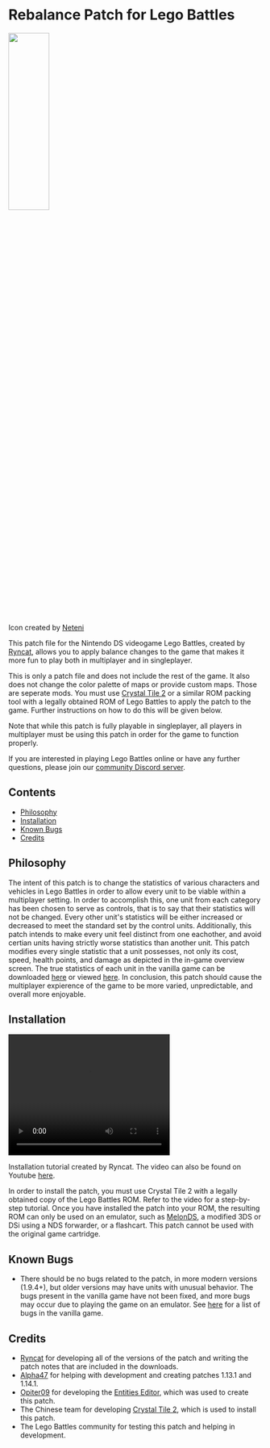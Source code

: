 ﻿# Rebalance Patch for Lego Battles
<img src="https://github.com/user-attachments/assets/950451be-7eb1-479e-a6a8-0c9d43ee0f79" width="40%" height="30%"> </img>
<br>
Icon created by [Neteni](https://www.youtube.com/@Tititeni_hortitidanldraft)

This patch file for the Nintendo DS videogame Lego Battles, created by [Ryncat](https://www.youtube.com/@ryncat8115), allows you to apply balance changes to the game that makes it more fun to play both in multiplayer and in singleplayer. 

This is only a patch file and does not include the rest of the game. It also does not change the color palette of maps or provide custom maps. Those are seperate mods. You must use [Crystal Tile 2](https://www.romhacking.net/utilities/818/) or a similar ROM packing tool with a legally obtained ROM of Lego Battles to apply the patch to the game. Further instructions on how to do this will be given below.  

Note that while this patch is fully playable in singleplayer, all players in multiplayer must be using this patch in order for the game to function properly. 

If you are interested in playing Lego Battles online or have any further questions, please join our [community Discord server](https://discord.gg/pkGt3C79Af).

## Contents
- [Philosophy](#Philosophy)
- [Installation](#Installation)
- [Known Bugs](#Known-Bugs)
- [Credits](#Credits)

## Philosophy

The intent of this patch is to change the statistics of various characters and vehicles in Lego Battles in order to allow every unit to be viable within a multiplayer setting. In order to accomplish this, one unit from each category has been chosen to serve as controls, that is to say that their statistics will not be changed. Every other unit's statistics will be either increased or decreased to meet the standard set by the control units. Additionally, this patch intends to make every unit feel distinct from one eachother, and avoid certian units having strictly worse statistics than another unit. This patch modifies every single statistic that a unit possesses, not only its cost, speed, health points, and damage as depicted in the in-game overview screen. The true statistics of each unit in the vanilla game can be downloaded [here](https://github.com/user-attachments/files/18308125/True.stats.compare.sheet.xlsx) or viewed [here](https://docs.google.com/spreadsheets/d/1gdDhwZ9KOIT5hH9Z9l-DfldMZMTKhB7pW1fWljbcPbQ/edit?usp=sharing). In conclusion, this patch should cause the multiplayer expierence of the game to be more varied, unpredictable, and overall more enjoyable.

## Installation
<video src="https://github.com/user-attachments/assets/de1405c1-a923-487f-a03c-8d1b0fd6dee5" width="320" height="240" controls><figcaption>Installation tutorial created by Ryncat. The video can also be found on Youtube [here](https://youtu.be/n_GBYU4wpa4).</figcaption></video>

In order to install the patch, you must use Crystal Tile 2 with a legally obtained copy of the Lego Battles ROM. Refer to the video for a step-by-step tutorial. Once you have installed the patch into your ROM, the resulting ROM can only be used on an emulator, such as [MelonDS](https://melonds.kuribo64.net/), a modified 3DS or DSi using a NDS forwarder, or a flashcart. This patch cannot be used with the original game cartridge. 

## Known Bugs
- There should be no bugs related to the patch, in more modern versions (1.9.4+), but older versions may have units with unusual behavior. The bugs present in the vanilla game have not been fixed, and more bugs may occur due to playing the game on an emulator. See [here](https://legobattles.miraheze.org/wiki/Bug) for a list of bugs in the vanilla game.

## Credits
- [Ryncat](https://www.youtube.com/@ryncat8115) for developing all of the versions of the patch and writing the patch notes that are included in the downloads.
- [Alpha47](www.youtube.com/@Alpha-xt7jh) for helping with development and creating patches 1.13.1 and 1.14.1. 
- [Opiter09](https://github.com/opiter09) for developing the [Entities Editor](https://github.com/opiter09/Entities-Editor), which was used to create this patch.
- The Chinese team for developing [Crystal Tile 2](https://www.romhacking.net/utilities/818/), which is used to install this patch.
- The Lego Battles community for testing this patch and helping in development.
